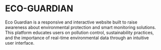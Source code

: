 # ECO-GUARDIAN
Eco Guardian is a responsive and interactive website built to raise awareness about environmental protection and smart monitoring solutions. This platform educates users on pollution control, sustainability practices, and the importance of real-time environmental data through an intuitive user interface.
